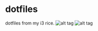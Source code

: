 # dotfiles
dotfiles from my i3 rice.
![alt tag](http://i.imgur.com/LpgLtEY.jpg)
![alt tag](https://u.teknik.io/ziby9x.png)
